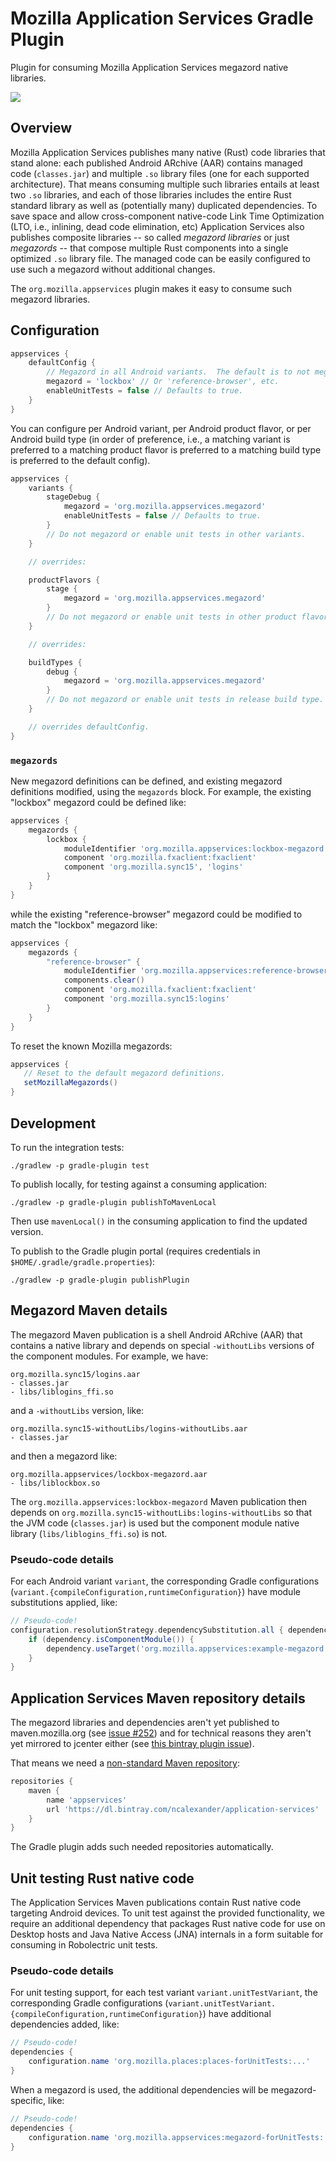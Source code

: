 # Mozilla Application Services Gradle Plugin

Plugin for consuming Mozilla Application Services megazord native libraries.

<p align="left">
    <a alt="Version badge" href="https://plugins.gradle.org/plugin/org.mozilla.appservices.gradle-plugin">
        <img src="https://img.shields.io/maven-metadata/v/https/plugins.gradle.org/m2/org/mozilla/appservices/org.mozilla.appservices.gradle.plugin/maven-metadata.xml.svg?label=org.mozilla.appservices&colorB=brightgreen" /></a>
</p>

## Overview

Mozilla Application Services publishes many native (Rust) code libraries that stand alone: each
published Android ARchive (AAR) contains managed code (`classes.jar`) and multiple `.so` library
files (one for each supported architecture).  That means consuming multiple such libraries entails
at least two `.so` libraries, and each of those libraries includes the entire Rust standard library
as well as (potentially many) duplicated dependencies.  To save space and allow cross-component
native-code Link Time Optimization (LTO, i.e., inlining, dead code elimination, etc) Application
Services also publishes composite libraries -- so called *megazord libraries* or just *megazords* --
that compose multiple Rust components into a single optimized `.so` library file.  The managed code
can be easily configured to use such a megazord without additional changes.

The `org.mozilla.appservices` plugin makes it easy to consume such megazord libraries.

## Configuration

```groovy
appservices {
    defaultConfig {
        // Megazord in all Android variants.  The default is to not megazord.
        megazord = 'lockbox' // Or 'reference-browser', etc.
        enableUnitTests = false // Defaults to true.
    }
}
```

You can configure per Android variant, per Android product flavor, or per Android build
type (in order of preference, i.e., a matching variant is preferred to a matching product flavor is
preferred to a matching build type is preferred to the default config).

```groovy
appservices {
    variants {
        stageDebug {
            megazord = 'org.mozilla.appservices.megazord'
            enableUnitTests = false // Defaults to true.
        }
        // Do not megazord or enable unit tests in other variants.
    }

    // overrides:

    productFlavors {
        stage {
            megazord = 'org.mozilla.appservices.megazord'
        }
        // Do not megazord or enable unit tests in other product flavors.
    }

    // overrides:

    buildTypes {
        debug {
            megazord = 'org.mozilla.appservices.megazord'
        }
        // Do not megazord or enable unit tests in release build type.
    }

    // overrides defaultConfig.
}
```

### `megazords`

New megazord definitions can be defined, and existing megazord definitions modified, using the
`megazords` block.  For example, the existing "lockbox" megazord could be defined like:

```groovy
appservices {
    megazords {
        lockbox {
            moduleIdentifier 'org.mozilla.appservices:lockbox-megazord'
            component 'org.mozilla.fxaclient:fxaclient'
            component 'org.mozilla.sync15', 'logins'
        }
    }
}
```

while the existing "reference-browser" megazord could be modified to match the "lockbox" megazord
like:

```groovy
appservices {
    megazords {
        "reference-browser" {
            moduleIdentifier 'org.mozilla.appservices:reference-browser-megazord'
            components.clear()
            component 'org.mozilla.fxaclient:fxaclient'
            component 'org.mozilla.sync15:logins'
        }
    }
}
```

To reset the known Mozilla megazords:

```groovy
appservices {
   // Reset to the default megazord definitions.
   setMozillaMegazords()
}
```

## Development

To run the integration tests:

```
./gradlew -p gradle-plugin test
```

To publish locally, for testing against a consuming application:

```
./gradlew -p gradle-plugin publishToMavenLocal
```

Then use `mavenLocal()` in the consuming application to find the updated version.

To publish to the Gradle plugin portal (requires credentials in `$HOME/.gradle/gradle.properties`):

```
./gradlew -p gradle-plugin publishPlugin
```

## Megazord Maven details

The megazord Maven publication is a shell Android ARchive (AAR) that contains a native library and
depends on special `-withoutLibs` versions of the component modules.  For example, we have:

```
org.mozilla.sync15/logins.aar
- classes.jar
- libs/liblogins_ffi.so
```

and a `-withoutLibs` version, like:

```
org.mozilla.sync15-withoutLibs/logins-withoutLibs.aar
- classes.jar
```

and then a megazord like:

```
org.mozilla.appservices/lockbox-megazord.aar
- libs/liblockbox.so
```

The `org.mozilla.appservices:lockbox-megazord` Maven publication then depends on
`org.mozilla.sync15-withoutLibs:logins-withoutLibs` so that the JVM code (`classes.jar`) is used but
the component module native library (`libs/liblogins_ffi.so`) is not.

### Pseudo-code details

For each Android variant `variant`, the corresponding Gradle configurations
(`variant.{compileConfiguration,runtimeConfiguration}`) have module substitutions applied, like:

```groovy
// Pseudo-code!
configuration.resolutionStrategy.dependencySubstitution.all { dependency ->
    if (dependency.isComponentModule()) {
        dependency.useTarget('org.mozilla.appservices:example-megazord:...')
    }
}
```

## Application Services Maven repository details

The megazord libraries and dependencies aren't yet published to maven.mozilla.org (see
[issue #252](https://github.com/mozilla/application-services/issues/252)) and for technical reasons
they aren't yet mirrored to jcenter either (see
[this bintray plugin issue](https://github.com/bintray/gradle-bintray-plugin/issues/130)).

That means we need a [non-standard Maven repository](https://bintray.com/ncalexander/application-services):
```groovy
repositories {
    maven {
        name 'appservices'
        url 'https://dl.bintray.com/ncalexander/application-services'
    }
}
```

The Gradle plugin adds such needed repositories automatically.

## Unit testing Rust native code

The Application Services Maven publications contain Rust native code targeting Android devices.  To
unit test against the provided functionality, we require an additional dependency that packages Rust
native code for use on Desktop hosts and Java Native Access (JNA) internals in a form suitable for
consuming in Robolectric unit tests.

### Pseudo-code details

For unit testing support, for each test variant `variant.unitTestVariant`, the corresponding Gradle
configurations (`variant.unitTestVariant.{compileConfiguration,runtimeConfiguration}`) have
additional dependencies added, like:

```groovy
// Pseudo-code!
dependencies {
    configuration.name 'org.mozilla.places:places-forUnitTests:...'
}
```

When a megazord is used, the additional dependencies will be megazord-specific, like:


```groovy
// Pseudo-code!
dependencies {
    configuration.name 'org.mozilla.appservices:megazord-forUnitTests:...'
}
```
